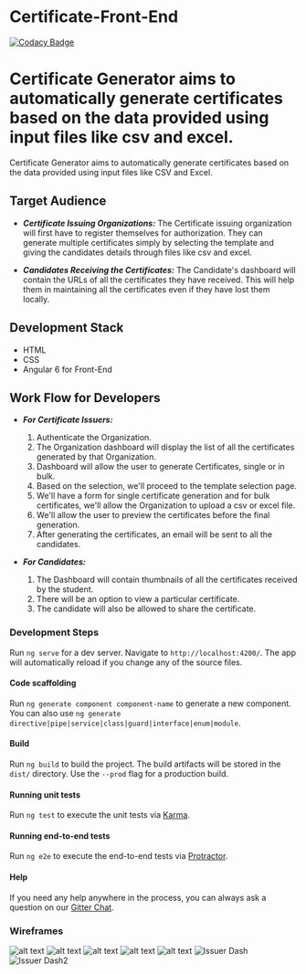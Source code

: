
# Certificate-Front-End
[![Codacy Badge](https://api.codacy.com/project/badge/Grade/4350ebc02efb4442ba256e66d2e4d66e)](https://www.codacy.com/app/JbossOutreach/certificate-generator-front?utm_source=github.com&amp;utm_medium=referral&amp;utm_content=JbossOutreach/certificate-generator-front&amp;utm_campaign=Badge_Grade)

Certificate Generator aims to automatically generate certificates based on the data provided using input files like csv and excel.
=======
Certificate Generator aims to automatically generate certificates based on the data provided using input files like CSV and Excel.


## Target Audience
* _**Certificate Issuing Organizations:**_ The Certificate issuing organization will first have to register themselves for authorization. They can generate multiple certificates simply by selecting the template and giving the candidates details through files like csv and excel.

* _**Candidates Receiving the Certificates:**_  The Candidate's dashboard will contain the URLs of all the certificates they have received. This will help them in maintaining all the certificates even if they have lost them locally.

## Development Stack
* HTML
* CSS
* Angular 6 for Front-End

## Work Flow for Developers
* _**For Certificate Issuers:**_ 
    1. Authenticate the Organization.
    2. The Organization dashboard will display the list of all the certificates generated by that Organization.
    3. Dashboard will allow the user to generate Certificates, single or in bulk.
    4. Based on the selection, we'll proceed to the template selection page.
    5. We'll have a form for single certificate generation and for bulk certificates, we'll allow the Organization to upload a csv or excel file.
    6. We'll allow the user to preview the certificates before the final generation.
    7. After generating the certificates, an email will be sent to all the candidates.

* _**For Candidates:**_
    1. The Dashboard will contain thumbnails of all the certificates received by the student.
    2. There will be an option to view a particular certificate.
    3. The candidate will also be allowed to share the certificate.




### Development Steps

Run `ng serve` for a dev server. Navigate to `http://localhost:4200/`. The app will automatically reload if you change any of the source files.

#### Code scaffolding

Run `ng generate component component-name` to generate a new component. You can also use `ng generate directive|pipe|service|class|guard|interface|enum|module`.

#### Build

Run `ng build` to build the project. The build artifacts will be stored in the `dist/` directory. Use the `--prod` flag for a production build.

#### Running unit tests

Run `ng test` to execute the unit tests via [Karma](https://karma-runner.github.io).

#### Running end-to-end tests

Run `ng e2e` to execute the end-to-end tests via [Protractor](http://www.protractortest.org/).

#### Help

If you need any help anywhere in the process, you can always ask a question on our [Gitter Chat](https://gitter.im/jboss-outreach/gci).

### Wireframes

![alt text](https://storage.googleapis.com/codein-prod.appspot.com/gci-2018/core_taskupdate/doc/4833544801091584_1540638693_role.png?Expires=1540735807&GoogleAccessId=codein-prod%40appspot.gserviceaccount.com&Signature=gLqGW0vAK9tNAZXjSJ5I7p0Uh3yOw%2B6c8o83wcJzcIocCi0HHhMUkUciUUJU8VUWcNaVfaHMuGU5ZAKzwPT7Fxg4J2eQgzPeL9%2F9%2FOqefDWFtpHRAX3V0LYKfyA%2FInsxw24ooAFeo%2FiiC%2F9wcYgdW2FcIxwBZIV4dH0PM85zcx%2B2y3c6pZlfxujuOiI%2BF574Lr8P4fUzg4yJgpVXdraOSaf%2FHUWYtVOjPTq2D%2FB8yTpSJ9wnlXq%2FwdIRjPJwMYJhB6%2FVc31HCKm0Zn8oDK8%2BIIevHRuCvTvohUx0O3IuO22DT5wPBFE95u7KUwhTdxIW3VUCD7XokeT0a0VNIbBwWw%3D%3D)
![alt text](https://storage.googleapis.com/codein-prod.appspot.com/gci-2018/core_taskupdate/doc/4833544801091584_1540638693_main.png?Expires=1540735958&GoogleAccessId=codein-prod%40appspot.gserviceaccount.com&Signature=n%2BkNOrgVSG4XLpCoVJUHNOL0R442l30ck%2BmbIoDPko%2B5%2FQ6hxtDt68tUThh1ADkZ2g87uMUmZdBsCGMZEjCko1Fbc2Zi%2B%2F7lWRSoHRXrK5b%2F2fd6%2FYlpHCE03AAN3jbo7DfFsL%2FqEmoO9sdv2Op1DIrmnxWUviyOT5E8aHLejIM%2FPdM6wFvQdCZ8BplDOPvEQXGFpHu7u6B5zVS5Jdvi70eAzS5l30xLYlWLAQpxB%2FxzcJDDlBWAmspJrkKAI1XkbBEnf9MJE7bExFjlPcZRKs5rUjFuJBz%2FJKDOn6huwQpRG6U3sIdS2%2BV1nVjeW69EBXXczeKMAM4lEUxOyS7Bpw%3D%3D)
![alt text](https://storage.googleapis.com/codein-prod.appspot.com/gci-2018/core_taskupdate/doc/4833544801091584_1540658190_login.png?Expires=1540744599&GoogleAccessId=codein-prod%40appspot.gserviceaccount.com&Signature=Mq5Pd%2FPU4hE2kPcrj741z8CGUsLwjKiA0LTq9vNV60vFSxrA7CyV3%2F6LeGUXDlsK0kFdVQ%2B%2FtNPa%2BkO5FopUAsei72qUS2Kze3J66q5QaMmZExbsWC2RT%2BkBuwY3rgqnYzZXL1718FFiGQvxIJ3%2FEqjczAXeWYbjTOIdS9RUARPXBMsNw6sh%2FHkKpwINZLJ6cWB%2B7EzPo%2Fj0jUBT8OJgPJizSb4h7pbi7Ufb00od8bvm0c4MtpC%2F408XLw%2Bfkh7Rn2gmEwGAHK%2F2rsrakMnTLWFDG0rEL5sSy2YU%2FnX43hNCASWCmHH78Td2Fn5MUielpNk5jSyKtOTHXq%2BeN%2BQQvA%3D%3D)
![alt text](https://storage.googleapis.com/codein-prod.appspot.com/gci-2018/core_taskupdate/doc/4833544801091584_1540674173_web.png?Expires=1540760617&GoogleAccessId=codein-prod%40appspot.gserviceaccount.com&Signature=e1S6GQJ2jyuJqg%2BmIsgRJOJtcaZBtn9qpgb1GdQPEmPNOKn4QAtFGW5TwDvXqqKHib1fKcg0yMnSNvZ21N%2BueUSqOFONnJ8pJVCk89vgG6VP%2FacGDbLgsqO5Xw3MEYyu4Z0C7804IiKTWkiklcEWg6dzyhDEfbdhQW8tR130KtSjoMHoLLe11ZT5wa%2B9y3Q1tadJClbHIiVQhadug%2FGisZF8JwyiVzDmlneRsEabJaYiLX%2FiIftm3tLz3RL7vs06EF%2BRonjlPSU5So4NHtrPHXf2YWrRCqDgEeD1s9j%2Fn48mP%2FtMkWQ466TXiXwCXgz2Wd8kCtfO4kFf%2Fqg6D9Dd2w%3D%3D)
![alt text](https://storage.googleapis.com/codein-prod.appspot.com/gci-2018/core_taskupdate/doc/4833544801091584_1540726643_dashboard.png?Expires=1540813053&GoogleAccessId=codein-prod%40appspot.gserviceaccount.com&Signature=QrWnvVlxP%2BMXapbDfW4KRAAsYSAdyttKAyNmGC58h8BAudKk1A2SstaJADt56C%2BMNY2gBhAgkn9aV%2BTDx3%2Bmxig7wro1F4JCbWcgehlFG1jhnu8ZwyLJPOsCAOYqSXvJ5CO2X9dq3IYZ4NtKXKIRkHNWwHGIs%2BmafD5IRR8ZaHYMH%2FLR2%2FWwBjtf2R9%2FPKrMdV5qbjVw3xTmLVGGbWYqu%2BhbbpbI3VBEfCufwIYAk6hmLcjpHmgdPticBoiOBQzHAUpxMM6btbBr6j5WrdE5iLkjdectB1Gofl10l6NJ9FgNvvt8J4SCAOW2yWWo8gtnBtcVQMLZEuvniXk4fbVBOQ%3D%3D)
![Issuer Dash](https://user-images.githubusercontent.com/35397939/48026664-b4276b80-e16c-11e8-98d0-ad800500ad66.png)
![Issuer Dash2](https://user-images.githubusercontent.com/35397939/48026718-dc16cf00-e16c-11e8-935a-ccc3895fd2bf.png)

